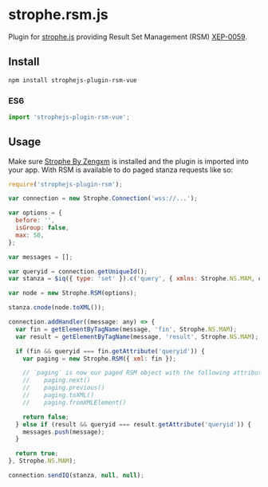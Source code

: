 # strophe.rsm.js

Plugin for [strophe.js](https://www.npmjs.com/package/strophe.js) providing Result Set Management (RSM) [XEP-0059](http://xmpp.org/extensions/xep-0059.html).

## Install

```bash
npm install strophejs-plugin-rsm-vue
```

### ES6

```js
import 'strophejs-plugin-rsm-vue';
```

## Usage

Make sure [Strophe By Zengxm](https://github.com/Zengxm/strophejs) is installed and the plugin is imported into your app. With RSM is available to do paged stanza requests like so:

```js
require('strophejs-plugin-rsm');

var connection = new Strophe.Connection('wss://...');

var options = {
  before: '',
  isGroup: false,
  max: 50,
};

var messages = [];

var queryid = connection.getUniqueId();
var stanza = $iq({ type: 'set' }).c('query', { xmlns: Strophe.NS.MAM, queryid });

var node = new Strophe.RSM(options);

stanza.cnode(node.toXML());

connection.addHandler((message: any) => {
  var fin = getElementByTagName(message, 'fin', Strophe.NS.MAM);
  var result = getElementByTagName(message, 'result', Strophe.NS.MAM);

  if (fin && queryid === fin.getAttribute('queryid')) {
    var paging = new Strophe.RSM({ xml: fin });

    // `paging` is now our paged RSM object with the following attributes:
    //    paging.next()
    //    paging.previous()
    //    paging.toXML()
    //    paging.fromXMLElement()

    return false;
  } else if (result && queryid === result.getAttribute('queryid')) {
    messages.push(message);
  }

  return true;
}, Strophe.NS.MAM);

connection.sendIQ(stanza, null, null);
```
